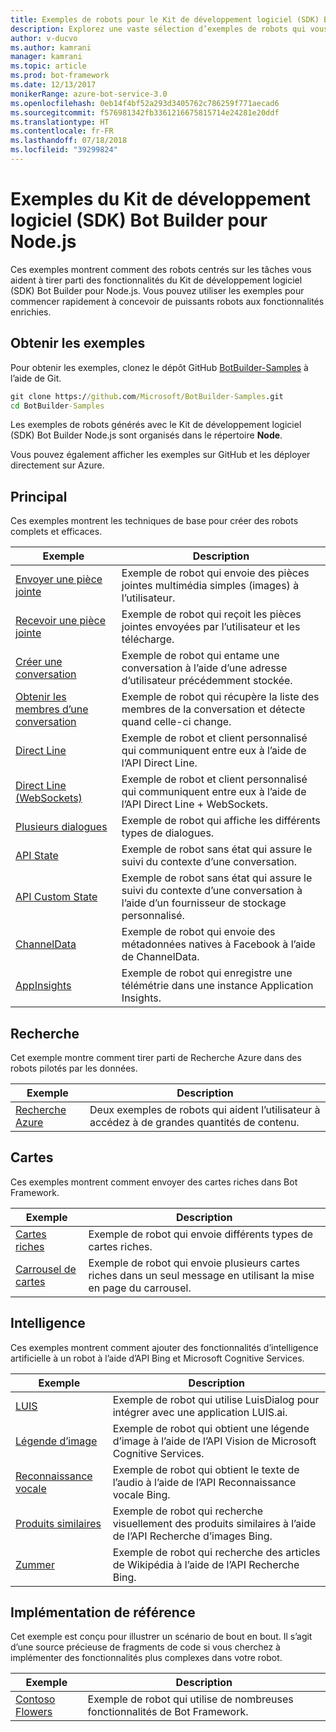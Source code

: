 ```yaml
---
title: Exemples de robots pour le Kit de développement logiciel (SDK) Bot Builder pour Node.js | Microsoft Docs
description: Explorez une vaste sélection d’exemples de robots qui vous aideront à commencer à développer vos robots avec le Kit de développement logiciel (SDK) Bot Builder pour Node.js.
author: v-ducvo
ms.author: kamrani
manager: kamrani
ms.topic: article
ms.prod: bot-framework
ms.date: 12/13/2017
monikerRange: azure-bot-service-3.0
ms.openlocfilehash: 0eb14f4bf52a293d3405762c786259f771aecad6
ms.sourcegitcommit: f576981342fb3361216675815714e24281e20ddf
ms.translationtype: HT
ms.contentlocale: fr-FR
ms.lasthandoff: 07/18/2018
ms.locfileid: "39299824"
---
```

# <a name="bot-builder-sdk-for-nodejs-samples"></a>Exemples du Kit de développement logiciel (SDK) Bot Builder pour Node.js

Ces exemples montrent comment des robots centrés sur les tâches vous aident à tirer parti des fonctionnalités du Kit de développement logiciel (SDK) Bot Builder pour Node.js. Vous pouvez utiliser les exemples pour commencer rapidement à concevoir de puissants robots aux fonctionnalités enrichies.

## <a name="get-the-samples"></a>Obtenir les exemples
Pour obtenir les exemples, clonez le dépôt GitHub [BotBuilder-Samples](https://github.com/Microsoft/BotBuilder-Samples) à l’aide de Git.

```cmd
git clone https://github.com/Microsoft/BotBuilder-Samples.git
cd BotBuilder-Samples
```

Les exemples de robots générés avec le Kit de développement logiciel (SDK) Bot Builder Node.js sont organisés dans le répertoire **Node**.

Vous pouvez également afficher les exemples sur GitHub et les déployer directement sur Azure.

## <a name="core"></a>Principal
Ces exemples montrent les techniques de base pour créer des robots complets et efficaces.

Exemple | Description
------------ | ------------- 
[Envoyer une pièce jointe](https://github.com/Microsoft/BotBuilder-Samples/tree/master/Node/core-SendAttachment) | Exemple de robot qui envoie des pièces jointes multimédia simples (images) à l’utilisateur. 
[Recevoir une pièce jointe](https://github.com/Microsoft/BotBuilder-Samples/tree/master/Node/core-ReceiveAttachment) | Exemple de robot qui reçoit les pièces jointes envoyées par l’utilisateur et les télécharge. 
[Créer une conversation](https://github.com/Microsoft/BotBuilder-Samples/tree/master/Node/core-CreateNewConversation)  | Exemple de robot qui entame une conversation à l’aide d’une adresse d’utilisateur précédemment stockée.
[Obtenir les membres d’une conversation](https://github.com/Microsoft/BotBuilder-Samples/tree/master/Node/core-GetConversationMembers) | Exemple de robot qui récupère la liste des membres de la conversation et détecte quand celle-ci change. 
[Direct Line](https://github.com/Microsoft/BotBuilder-Samples/tree/master/Node/core-DirectLine) | Exemple de robot et client personnalisé qui communiquent entre eux à l’aide de l’API Direct Line. 
[Direct Line (WebSockets)](https://github.com/Microsoft/BotBuilder-Samples/tree/master/Node/core-DirectLineWebSockets) | Exemple de robot et client personnalisé qui communiquent entre eux à l’aide de l’API Direct Line + WebSockets. 
[Plusieurs dialogues](https://github.com/Microsoft/BotBuilder-Samples/tree/master/Node/core-MultiDialogs) | Exemple de robot qui affiche les différents types de dialogues.
[API State](https://github.com/Microsoft/BotBuilder-Samples/tree/master/Node/core-State) | Exemple de robot sans état qui assure le suivi du contexte d’une conversation.
[API Custom State](https://github.com/Microsoft/BotBuilder-Samples/tree/master/Node/core-CustomState) | Exemple de robot sans état qui assure le suivi du contexte d’une conversation à l’aide d’un fournisseur de stockage personnalisé.
[ChannelData](https://github.com/Microsoft/BotBuilder-Samples/tree/master/Node/core-ChannelData) | Exemple de robot qui envoie des métadonnées natives à Facebook à l’aide de ChannelData.
[AppInsights](https://github.com/Microsoft/BotBuilder-Samples/tree/master/Node/core-AppInsights) | Exemple de robot qui enregistre une télémétrie dans une instance Application Insights.

## <a name="search"></a>Recherche
Cet exemple montre comment tirer parti de Recherche Azure dans des robots pilotés par les données.

Exemple | Description
------------ | -------------
[Recherche Azure](https://github.com/Microsoft/BotBuilder-Samples/tree/master/Node/demo-Search) | Deux exemples de robots qui aident l’utilisateur à accédez à de grandes quantités de contenu.


## <a name="cards"></a>Cartes
Ces exemples montrent comment envoyer des cartes riches dans Bot Framework.

Exemple | Description
------------ | -------------
[Cartes riches](https://github.com/Microsoft/BotBuilder-Samples/tree/master/Node/cards-RichCards) | Exemple de robot qui envoie différents types de cartes riches.
[Carrousel de cartes](https://github.com/Microsoft/BotBuilder-Samples/tree/master/Node/cards-CarouselCards) | Exemple de robot qui envoie plusieurs cartes riches dans un seul message en utilisant la mise en page du carrousel.

## <a name="intelligence"></a>Intelligence
Ces exemples montrent comment ajouter des fonctionnalités d’intelligence artificielle à un robot à l’aide d’API Bing et Microsoft Cognitive Services.

Exemple | Description
------------ | -------------
[LUIS](https://github.com/Microsoft/BotBuilder-Samples/tree/master/Node/intelligence-LUIS) | Exemple de robot qui utilise LuisDialog pour intégrer avec une application LUIS.ai.
[Légende d’image](https://github.com/Microsoft/BotBuilder-Samples/tree/master/Node/intelligence-ImageCaption) | Exemple de robot qui obtient une légende d’image à l’aide de l’API Vision de Microsoft Cognitive Services.
[Reconnaissance vocale](https://github.com/Microsoft/BotBuilder-Samples/tree/master/Node/intelligence-SpeechToText)  | Exemple de robot qui obtient le texte de l’audio à l’aide de l’API Reconnaissance vocale Bing.
[Produits similaires](https://github.com/Microsoft/BotBuilder-Samples/tree/master/Node/intelligence-SimilarProducts) | Exemple de robot qui recherche visuellement des produits similaires à l’aide de l’API Recherche d’images Bing. 
[Zummer](https://github.com/Microsoft/BotBuilder-Samples/tree/master/Node/intelligence-Zummer) | Exemple de robot qui recherche des articles de Wikipédia à l’aide de l’API Recherche Bing.

## <a name="reference-implementation"></a>Implémentation de référence
Cet exemple est conçu pour illustrer un scénario de bout en bout. Il s’agit d’une source précieuse de fragments de code si vous cherchez à implémenter des fonctionnalités plus complexes dans votre robot.


Exemple | Description
------------ | -------------
[Contoso Flowers](https://github.com/Microsoft/BotBuilder-Samples/tree/master/Node/demo-ContosoFlowers) | Exemple de robot qui utilise de nombreuses fonctionnalités de Bot Framework.

